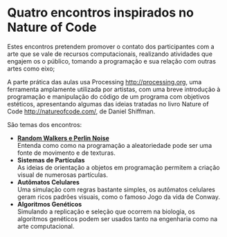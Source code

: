 # Quatro encontros inspirados no Nature of Code

Estes encontros pretendem promover o contato dos participantes com a arte que se vale de recursos  computacionais, realizando atividades que engajem os o público, tomando a programação e sua relação com outras artes como eixo;

A parte prática das aulas usa Processing <http://processing.org>, uma ferramenta amplamente utilizada por artistas, com uma breve introdução à programação e manipulação do código de um programa com objetivos estéticos, apresentando algumas das ideias tratadas no livro Nature of Code <http://natureofcode.com/>, de Daniel Shiffman.

São temas dos encontros:

- **[Random Walkers e Perlin Noise](/random-noise.md)**</br>
Entenda como como na programação a aleatoriedade pode ser uma fonte de movimento e de texturas.
- **Sistemas de Partículas**</br>
As ideias de orientação a objetos em programação permitem a criação visual de numerosas partículas.
- **Autômatos Celulares**</br>
Uma simulação com regras bastante simples, os autômatos celulares geram ricos padrões visuais, como o famoso Jogo da vida de Conway.
- **Algoritmos Genéticos**</br>
Simulando a replicação e seleção que ocorrem na biologia, os algoritmos genéticos podem ser usados tanto na engenharia como na arte computacional. 



